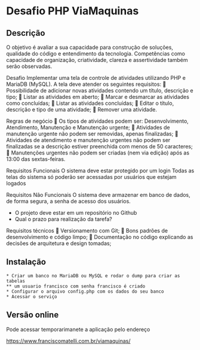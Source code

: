 # Desafio PHP ViaMaquinas

## Descrição
O objetivo é avaliar a sua capacidade para construção de soluções, qualidade do código e entendimento da tecnologia. 
Competências como capacidade de organização, criatividade, clareza e assertividade também serão observadas.

Desafio
Implementar uma tela de controle de atividades utilizando PHP e MariaDB (MySQL).
A tela deve atender os seguintes requisitos:
 Possibilidade de adicionar novas atividades contendo um título, descrição e tipo;
 Listar as atividades em aberto;
 Marcar e desmarcar as atividades como concluídas;
 Listar as atividades concluídas;
 Editar o título, descrição e tipo de uma atividade;
 Remover uma atividade.

Regras de negócio
 Os tipos de atividades podem ser: Desenvolvimento, Atendimento, Manutenção e Manutenção urgente;
 Atividades de manutenção urgente não podem ser removidas, apenas finalizadas;
 Atividades de atendimento e manutenção urgentes não podem ser finalizadas se a descrição estiver preenchida com menos de 50 caracteres;
 Manutenções urgentes não podem ser criadas (nem via edição) após as 13:00 das sextas-feiras.

Requisitos Funcionais
O sistema deve estar protegido por um login
Todas as telas do sistema só poderão ser acessadas por usuários que estejam logados

Requisitos Não Funcionais
O sistema deve armazenar em banco de dados, de forma segura, a senha de acesso dos usuários.

- O projeto deve estar em um repositório no Github
- Qual o prazo para realização da tarefa?


Requisitos técnicos
 Versionamento com Git;
 Bons padrões de desenvolvimento e código limpo;
 Documentação no código explicando as decisões de arquitetura e design tomadas;

## Instalação

``` 
* Criar um banco no MariaDB ou MySQL e rodar o dump para criar as tabelas
** um usuario francisco com senha francisco é criado
* Configurar o arquivo config.php com os dados do seu banco
* Acessar o serviço
```

## Versão online

Pode acessar temporarimanete a aplicação pelo endereço

https://www.franciscomatelli.com.br/viamaquinas/
